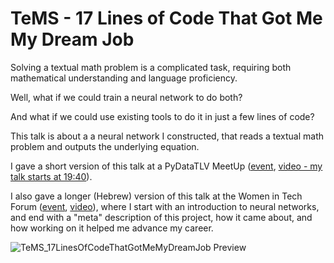 # TeMS - 17 Lines of Code That Got Me My Dream Job

Solving a textual math problem is a complicated task, 
requiring both mathematical understanding and language proficiency. 

Well, what if we could train a neural network to do both? 

And what if we could use existing tools to do it in just a few lines of code?

This talk is about a a neural network I constructed, 
that reads a textual math problem 
and outputs the underlying equation.
 
I gave a short version of this talk at a PyDataTLV MeetUp
([event](https://www.meetup.com/PyData-Tel-Aviv/events/239823945/),
[video - my talk starts at 19:40](https://www.youtube.com/watch?v=8j8vfW94o6Y)).

I also gave a longer (Hebrew) version of this talk at the Women in Tech Forum
([event](https://www.meetup.com/at-wix/events/246859972/),
[video](https://youtu.be/W9U2Qb1F5h8)), 
where I start with an introduction to neural networks,
and end with a "meta" description of this project, how it came about,
and how working on it helped me advance my career.

![TeMS_17LinesOfCodeThatGotMeMyDreamJob Preview](../../master/previews/TeMS_17LinesOfCodeThatGotMeMyDreamJob.png)
